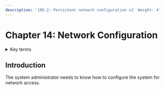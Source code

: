 ```yaml
---
description: '109.2: Persistent network configuration v2  Weight: 4'
---
```


# Chapter 14: Network Configuration

<details>

<summary>Key terms</summary>

`/etc/hostname` System file containing the name of the current host

`/etc/hosts` System file used to translate hostnames to an IP addresses.

`/etc/nsswitch.conf` The name service switch file that contains information about which source the resolver should use to look up for information. This file is used for configuring the lookup for different categories of information such as user name, group names ,host names and network names. This file also defines the order of preference of different sources.

`/etc/resolv.conf` The configuration file for DNS resolvers

`hostname` The hostname command is used to set and view the system's host and domain name.

`hostnamectl` Used to query and set system hostnames, but the hostnamectl command provides additional categories for hostnames; static, pretty, and transient

`ifconfig` Command used to view and configure network interfaces

`nmcli` NetworkManager uses the network management command line interface nmcli to manage network connections and display information about devices on a network&#x20;

</details>

## Introduction

The system administrator needs to know how to configure the system for network access.





